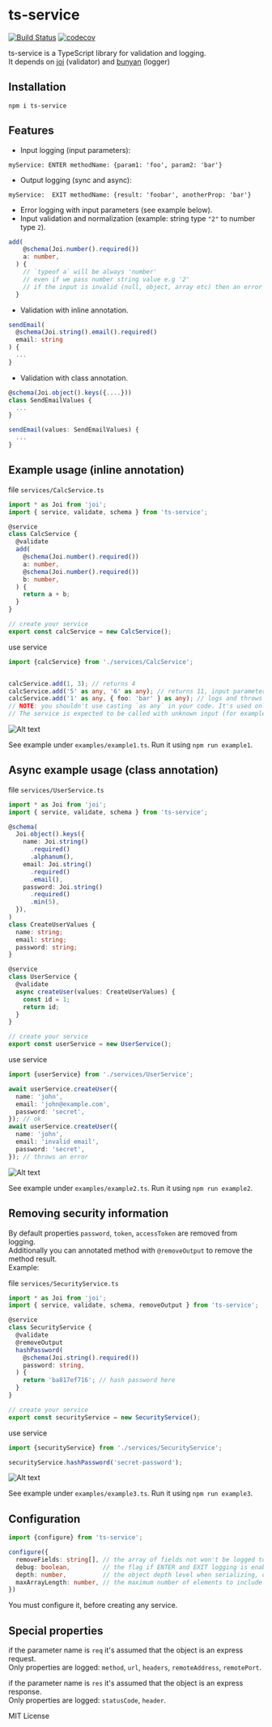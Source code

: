 # ts-service
[![Build Status](https://travis-ci.org/start-plus/ts-service.svg?branch=master)](https://travis-ci.org/start-plus/ts-service)
[![codecov](https://codecov.io/gh/start-plus/ts-service/branch/master/graph/badge.svg)](https://codecov.io/gh/start-plus/ts-service)

ts-service is a TypeScript library for validation and logging.  
It depends on [joi](https://github.com/hapijs/joi) (validator) and [bunyan](https://github.com/trentm/node-bunyan) (logger)

## Installation

```
npm i ts-service
```

## Features
- Input logging (input parameters):
```
myService: ENTER methodName: {param1: 'foo', param2: 'bar'}
```
- Output logging (sync and async):
```
myService:  EXIT methodName: {result: 'foobar', anotherProp: 'bar'}
```
- Error logging with input parameters (see example below).
- Input validation and normalization (example: string type `"2"` to number type `2`).
```ts
add(
    @schema(Joi.number().required())
    a: number,
  ) {
    // `typeof a` will be always 'number'
    // even if we pass number string value e.g '2'
    // if the input is invalid (null, object, array etc) then an error will be thrown in runtime
  }
```
- Validation with inline annotation.
```ts
sendEmail(
  @schema(Joi.string().email().required()
  email: string
) {
  ...
}
```
- Validation with class annotation.
```ts
@schema(Joi.object().keys({....}))
class SendEmailValues {
  ...
}

sendEmail(values: SendEmailValues) {
  ...
}
```


## Example usage (inline annotation)
file `services/CalcService.ts`
```ts
import * as Joi from 'joi';
import { service, validate, schema } from 'ts-service';

@service
class CalcService {
  @validate
  add(
    @schema(Joi.number().required())
    a: number,
    @schema(Joi.number().required())
    b: number,
  ) {
    return a + b;
  }
}

// create your service
export const calcService = new CalcService();

```

use service
```ts
import {calcService} from './services/CalcService';


calcService.add(1, 3); // returns 4
calcService.add('5' as any, '6' as any); // returns 11, input parameters are converted to number types
calcService.add('1' as any, { foo: 'bar' } as any); // logs and throws an error
// NOTE: you shouldn't use casting `as any` in your code. It's used only for a demonstration purpose.
// The service is expected to be called with unknown input (for example: req.body).
```

![Alt text](./.github/example1.png)

See example under `examples/example1.ts`. Run it using `npm run example1`.


## Async example usage (class annotation)
file `services/UserService.ts`
```ts
import * as Joi from 'joi';
import { service, validate, schema } from 'ts-service';

@schema(
  Joi.object().keys({
    name: Joi.string()
      .required()
      .alphanum(),
    email: Joi.string()
      .required()
      .email(),
    password: Joi.string()
      .required()
      .min(5),
  }),
)
class CreateUserValues {
  name: string;
  email: string;
  password: string;
}

@service
class UserService {
  @validate
  async createUser(values: CreateUserValues) {
    const id = 1;
    return id;
  }
}

// create your service
export const userService = new UserService();

```

use service
```ts
import {userService} from './services/UserService';

await userService.createUser({
  name: 'john',
  email: 'john@example.com',
  password: 'secret',
}); // ok
await userService.createUser({
  name: 'john',
  email: 'invalid email',
  password: 'secret',
}); // throws an error
```

![Alt text](./.github/example2.png)

See example under `examples/example2.ts`. Run it using `npm run example2`.  


## Removing security information
By default properties `password`, `token`, `accessToken` are removed from logging.  
Additionally you can annotated method with `@removeOutput` to remove the method result.  
Example:

file `services/SecurityService.ts`
```ts
import * as Joi from 'joi';
import { service, validate, schema, removeOutput } from 'ts-service';

@service
class SecurityService {
  @validate
  @removeOutput
  hashPassword(
    @schema(Joi.string().required())
    password: string,
  ) {
    return 'ba817ef716'; // hash password here
  }
}

// create your service
export const securityService = new SecurityService();

```

use service
```ts
import {securityService} from './services/SecurityService';

securityService.hashPassword('secret-password');
```

![Alt text](./.github/example3.png)

See example under `examples/example3.ts`. Run it using `npm run example3`.


## Configuration
```ts
import {configure} from 'ts-service';

configure({
  removeFields: string[], // the array of fields not won't be logged to the console, default: ['password', 'token', 'accessToken'],
  debug: boolean,         // the flag if ENTER and EXIT logging is enabled, (errors are always enabled), default: true
  depth: number,          // the object depth level when serializing, default: 4           
  maxArrayLength: number, // the maximum number of elements to include when formatting an array, default: 30  
})
```

You must configure it, before creating any service.

## Special properties
if the parameter name is `req` it's assumed that the object is an express request.  
Only properties are logged: `method`, `url`, `headers`, `remoteAddress`, `remotePort`.  


if the parameter name is `res` it's assumed that the object is an express response.  
Only properties are logged: `statusCode`, `header`.  



MIT License